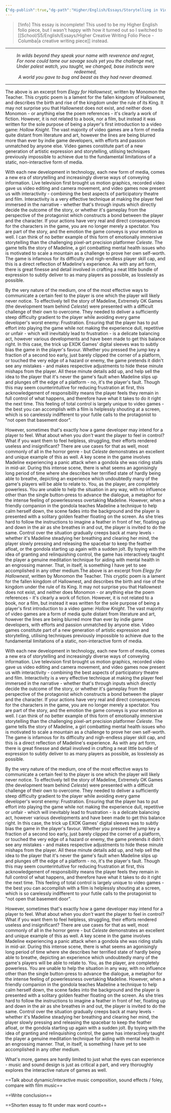 ```yaml
---
{"dg-publish":true,"dg-path":"Higher/English/Essays/Storytelling in Video Games Essay.md","dg-permalink":"english/storytelling-in-video-games","permalink":"/english/storytelling-in-video-games/"}
---
```



> [!info] This essay is incomplete!
> This used to be my Higher English folio piece, but I wasn't happy with how it turned out so I switched to [[School/S5/English/Essays/Higher Creative Writing Folio Piece - Columba\|a creative writing piece]] instead.

<hr>

<div style="text-align: center"><i>
In wilds beyond they speak your name with reverence and regret,<br>
For none could tame our savage souls yet you the challenge met,<br>
Under palest watch, you taught, we changed, base instincts were redeemed,<br>
A world you gave to bug and beast as they had never dreamed.
</i></div>

<hr>

The above is an excerpt from *Elegy for Hallownest*, written by Monomon the Teacher. This cryptic poem is a lament for the fallen kingdom of Hallownest, and describes the birth and rise of the kingdom under the rule of its King. It may not surprise you that Hallownest does not exist, and neither does Monomon - or anything else the poem references - it's clearly a work of fiction. However, it is not related to a book, nor a film, but instead it was written for the sole purpose of being a player's first introduction to a video game: *Hollow Knight*. The vast majority of video games are a form of media quite distant from literature and art, however the lines are being blurred more than ever by indie game developers, with efforts and passion unmatched by anyone else. Video games constitute part of a new generation of artistic expression and storytelling, utilising techniques previously impossible to achieve due to the fundamental limitations of a static, non-interactive form of media.

With each new development in technology, each new form of media, comes a new era of storytelling and increasingly diverse ways of conveying information. Live television first brought us motion graphics, recorded video gave us video editing and camera movement, and video games now present us with interactivity - combining the best aspects of participatory theatre and film. Interactivity is a very effective technique at making the player feel immersed in the narrative - whether that's through inputs which directly decide the outcome of the story, or whether it's gameplay from the perspective of the protagonist which constructs a bond between the player and the character. If your actions have very real and direct consequences for the characters in the game, you are no longer merely a spectator. You are part of the story, and the emotion the game conveys is your emotion as well. I can think of no better example of this form of emotionally immersive storytelling than the challenging pixel-art precision platformer *Celeste*. The game tells the story of Madeline, a girl combatting mental health issues who is motivated to scale a mountain as a challenge to prove her own self-worth. The game is infamous for its difficulty and nigh-endless player skill cap, and this is a direct reflection of Madeline's experience. As with any art form, there is great finesse and detail involved in crafting a neat little bundle of expression to subtly deliver to as many players as possible, as losslessly as possible.

By the very nature of the medium, one of the most effective ways to communicate a certain feel to the player is one which the player will likely never notice. To effectively tell the story of Madeline, Extremely OK Games (the development team behind *Celeste*) were presented with a difficult challenge of their own to overcome. They needed to deliver a sufficiently steep difficulty gradient to the player while avoiding every game developer's worst enemy: Frustration. Ensuring that the player has to put effort into playing the game while not making the experience dull, repetitive or unfair - which will inevitably lead to frustration - is a delicate balancing act, however various developments and have been made to get this balance right. In this case, the trick up EXOK Games' digital sleeves was to subtly bias the game in the player's favour. Whether you pressed the jump key a fraction of a second too early, just barely clipped the corner of a platform, or touched the very edge of a hazard or enemy, the game pretends it didn't see any mistakes - and makes respective adjustments to hide these minute mishaps from the player. All these minute details add up, and help sell the idea to the player that it's never the game's fault when Madeline slips up and plunges off the edge of a platform - no, it's the player's fault. Though this may seem counterintuitive for reducing frustration at first, this acknowledgement of responsibility means the player feels they remain in full control of what happens, and therefore have what it takes to do it right the next time. This feeling of total control is largely unique to video games - the best you can accomplish with a film is helplessly shouting at a screen, which is so carelessly indifferent to your futile calls to the protagonist to "not open that basement door".

However, sometimes that's exactly how a game developer may intend for a player to feel. What about when you *don't* want the player to feel in control? What if you want them to feel helpless, struggling, their efforts rendered useless and insignificant? There are use cases for that as well, most commonly of all in the horror genre - but *Celeste* demonstrates an excellent and unique example of this as well. A key scene in the game involves Madeline experiencing a panic attack when a gondola she was riding stalls in mid-air. During this intense scene, there is what seems an agonisingly long period of time where she describes her terrified state of hardly being able to breathe, depicting an experience which undoubtedly many of the game's players will be able to relate to. You, as the player, are completely powerless. You are unable to help the situation in any way, with no influence other than the single button-press to advance the dialogue, a metaphor for the intense feeling of powerlessness overtaking Madeline. However, when a friendly companion in the gondola teaches Madeline a technique to help calm herself down, the scene fades into the background and the player is presented with a solitary golden feather floating on the screen. As she tries hard to follow the instructions to imagine a feather in front of her, floating up and down in the air as she breathes in and out, the player is invited to do the same. Control over the situation gradually creeps back at many levels - whether it's Madeline steadying her breathing and clearing her mind, the player slowly pressing and releasing the spacebar to keep the feather afloat, or the gondola starting up again with a sudden jolt. By toying with the idea of granting and relinquishing control, the game has interactively taught the player a genuine meditation technique for aiding with mental health in an engrossing manner. That, in itself, is something I have yet to see accomplished in any other medium.The above is an excerpt from *Elegy for Hallownest*, written by Monomon the Teacher. This cryptic poem is a lament for the fallen kingdom of Hallownest, and describes the birth and rise of the kingdom under the rule of its King. It may not surprise you that Hallownest does not exist, and neither does Monomon - or anything else the poem references - it's clearly a work of fiction. However, it is not related to a book, nor a film, but instead it was written for the sole purpose of being a player's first introduction to a video game: *Hollow Knight*. The vast majority of video games are a form of media quite distant from literature and art, however the lines are being blurred more than ever by indie game developers, with efforts and passion unmatched by anyone else. Video games constitute part of a new generation of artistic expression and storytelling, utilising techniques previously impossible to achieve due to the fundamental limitations of a static, non-interactive form of media.

With each new development in technology, each new form of media, comes a new era of storytelling and increasingly diverse ways of conveying information. Live television first brought us motion graphics, recorded video gave us video editing and camera movement, and video games now present us with interactivity - combining the best aspects of participatory theatre and film. Interactivity is a very effective technique at making the player feel immersed in the narrative - whether that's through inputs which directly decide the outcome of the story, or whether it's gameplay from the perspective of the protagonist which constructs a bond between the player and the character. If your actions have very real and direct consequences for the characters in the game, you are no longer merely a spectator. You are part of the story, and the emotion the game conveys is your emotion as well. I can think of no better example of this form of emotionally immersive storytelling than the challenging pixel-art precision platformer *Celeste*. The game tells the story of Madeline, a girl combatting mental health issues who is motivated to scale a mountain as a challenge to prove her own self-worth. The game is infamous for its difficulty and nigh-endless player skill cap, and this is a direct reflection of Madeline's experience. As with any art form, there is great finesse and detail involved in crafting a neat little bundle of expression to subtly deliver to as many players as possible, as losslessly as possible.

By the very nature of the medium, one of the most effective ways to communicate a certain feel to the player is one which the player will likely never notice. To effectively tell the story of Madeline, Extremely OK Games (the development team behind *Celeste*) were presented with a difficult challenge of their own to overcome. They needed to deliver a sufficiently steep difficulty gradient to the player while avoiding every game developer's worst enemy: Frustration. Ensuring that the player has to put effort into playing the game while not making the experience dull, repetitive or unfair - which will inevitably lead to frustration - is a delicate balancing act, however various developments and have been made to get this balance right. In this case, the trick up EXOK Games' digital sleeves was to subtly bias the game in the player's favour. Whether you pressed the jump key a fraction of a second too early, just barely clipped the corner of a platform, or touched the very edge of a hazard or enemy, the game pretends it didn't see any mistakes - and makes respective adjustments to hide these minute mishaps from the player. All these minute details add up, and help sell the idea to the player that it's never the game's fault when Madeline slips up and plunges off the edge of a platform - no, it's the player's fault. Though this may seem counterintuitive for reducing frustration at first, this acknowledgement of responsibility means the player feels they remain in full control of what happens, and therefore have what it takes to do it right the next time. This feeling of total control is largely unique to video games - the best you can accomplish with a film is helplessly shouting at a screen, which is so carelessly indifferent to your futile calls to the protagonist to "not open that basement door".

However, sometimes that's exactly how a game developer may intend for a player to feel. What about when you *don't* want the player to feel in control? What if you want them to feel helpless, struggling, their efforts rendered useless and insignificant? There are use cases for that as well, most commonly of all in the horror genre - but *Celeste* demonstrates an excellent and unique example of this as well. A key scene in the game involves Madeline experiencing a panic attack when a gondola she was riding stalls in mid-air. During this intense scene, there is what seems an agonisingly long period of time where she describes her terrified state of hardly being able to breathe, depicting an experience which undoubtedly many of the game's players will be able to relate to. You, as the player, are completely powerless. You are unable to help the situation in any way, with no influence other than the single button-press to advance the dialogue, a metaphor for the intense feeling of powerlessness overtaking Madeline. However, when a friendly companion in the gondola teaches Madeline a technique to help calm herself down, the scene fades into the background and the player is presented with a solitary golden feather floating on the screen. As she tries hard to follow the instructions to imagine a feather in front of her, floating up and down in the air as she breathes in and out, the player is invited to do the same. Control over the situation gradually creeps back at many levels - whether it's Madeline steadying her breathing and clearing her mind, the player slowly pressing and releasing the spacebar to keep the feather afloat, or the gondola starting up again with a sudden jolt. By toying with the idea of granting and relinquishing control, the game has interactively taught the player a genuine meditation technique for aiding with mental health in an engrossing manner. That, in itself, is something I have yet to see accomplished in any other medium.

What's more, games are hardly limited to just what the eyes can experience - music and sound design is just as critical a part, and very thoroughly explores the interactive nature of games as well. 

==Talk about dynamic/interactive music composition, sound effects / foley, compare with film music==

==Write conclusion==

==Shorten essay to fit under max word count==
